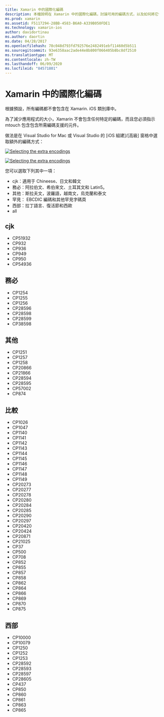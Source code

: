 ```yaml
---
title: Xamarin 中的國際化編碼
description: 本檔說明在 Xamarin 中的國際化編碼，討論可用的編碼方式，以及如何將它們新增至應用程式。
ms.prod: xamarin
ms.assetid: F5117294-28BB-4583-B6A0-A339B050FDE1
ms.technology: xamarin-ios
author: davidortinau
ms.author: daortin
ms.date: 04/28/2017
ms.openlocfilehash: 78c048d793fd792576e2482491ebf11460d5b511
ms.sourcegitcommit: 93e6358aac2ade44e8b800f066405b8bc8df2510
ms.translationtype: MT
ms.contentlocale: zh-TW
ms.lasthandoff: 06/09/2020
ms.locfileid: "84571801"
---
```

# <a name="internationalization-encodings-in-xamarinios"></a>Xamarin 中的國際化編碼

根據預設，所有編碼都不會包含在 Xamarin. iOS 類別庫中。

為了減少應用程式的大小，Xamarin 不會包含任何特定的編碼，而且您必須指示 mtouch 包含包含所需編碼支援的元件。

做法是在 Visual Studio for Mac 或 Visual Studio 的 [iOS 組建]/[高級] 窗格中選取額外的編碼方式：

 [![](encodings-images/00.png "Selecting the extra encodings")](encodings-images/00.png#lightbox)

 [![](encodings-images/00a.png "Selecting the extra encodings")](encodings-images/00a.png#lightbox)

您可以選取下列其中一項：

- cjk：適用于 Chineese、日文和韓文
- 務必：阿拉伯文、希伯來文、土耳其文和 Latin5。
- 其他：斯拉夫文，波羅語，越南文，烏克蘭和泰文
- 罕見： EBCDIC 編碼和其他罕見字碼頁
- 西部：拉丁語言、復活節和西歐
- all

 <a name="cjk"></a>

## <a name="cjk"></a>cjk

- CP51932
- CP932
- CP936
- CP949
- CP950
- CP54936

 <a name="mideast"></a>

## <a name="mideast"></a>務必

- CP1254
- CP1255
- CP1256
- CP28596
- CP28598
- CP28599
- CP38598

 <a name="other"></a>

## <a name="other"></a>其他

- CP1251
- CP1257
- CP1258
- CP20866
- CP21866
- CP28594
- CP28595
- CP57002
- CP874

 <a name="rare"></a>

## <a name="rare"></a>比較

- CP1026
- CP1047
- CP1140
- CP1141
- CP1142
- CP1143
- CP1144
- CP1145
- CP1146
- CP1147
- CP1148
- CP1149
- CP20273
- CP20277
- CP20278
- CP20280
- CP20284
- CP20285
- CP20290
- CP20297
- CP20420
- CP20424
- CP20871
- CP21025
- CP37
- CP500
- CP708
- CP852
- CP855
- CP857
- CP858
- CP862
- CP864
- CP866
- CP869
- CP870
- CP875

 <a name="west"></a>

## <a name="west"></a>西部

- CP10000
- CP10079
- CP1250
- CP1252
- CP1253
- CP28592
- CP28593
- CP28597
- CP28605
- CP437
- CP850
- CP860
- CP861
- CP863
- CP865
